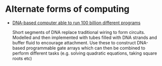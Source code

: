 # Alternate forms of computing




- [DNA-based computer able to run 100 billion different programs](https://www.newscientist.com/article/2391747-dna-based-computer-can-run-100-billion-different-programs/)

    Short segments of DNA replace traditional wiring to form circuits. Modelled and then implemented with tubes filled with DNA strands and buffer fluid to encourage attachment. Use these to construct DNA-based programmable gate arrays which can then be combined to perform different tasks (e.g. solving quadratic equations, taking square roots etc)


